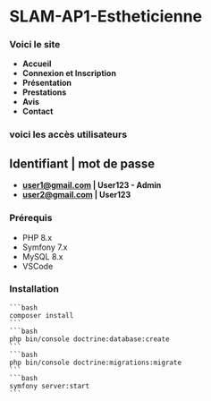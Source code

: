 # SLAM-AP1-Estheticienne

### Voici le site
- **Accueil**
- **Connexion et Inscription**
- **Présentation**
- **Prestations**
- **Avis**
- **Contact**
### voici les accès utilisateurs
## Identifiant | mot de passe 
- **user1@gmail.com | User123 - Admin**
- **user2@gmail.com | User123**

### Prérequis
- PHP 8.x
- Symfony 7.x
- MySQL 8.x
- VSCode

### Installation
    ```bash
    composer install
    ```
    ```bash
    php bin/console doctrine:database:create
    ```
    ```bash
    php bin/console doctrine:migrations:migrate
    ```
    ```bash
    symfony server:start
    ```
    